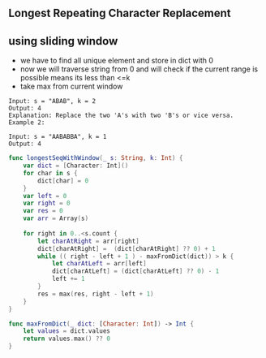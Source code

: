 ## Longest Repeating Character Replacement


## using sliding window

- we have to find all unique element and store in dict with 0
- now we will traverse string from 0 and will check if the current range is possible means its less than <=k 
- take max from current window


```markplace
Input: s = "ABAB", k = 2
Output: 4
Explanation: Replace the two 'A's with two 'B's or vice versa.
Example 2:

Input: s = "AABABBA", k = 1
Output: 4
```

```swift
func longestSeqWithWindow(_ s: String, k: Int) {
    var dict = [Character: Int]()
    for char in s {
        dict[char] = 0
    }    
    var left = 0
    var right = 0 
    var res = 0
    var arr = Array(s)
    
    for right in 0..<s.count {
        let charAtRight = arr[right]
        dict[charAtRight] =  (dict[charAtRight] ?? 0) + 1
        while (( right - left + 1 ) - maxFromDict(dict)) > k {
            let charAtLeft = arr[left]
            dict[charAtLeft] = (dict[charAtLeft] ?? 0) - 1
            left += 1
        }
        res = max(res, right - left + 1)
    }    
}

func maxFromDict(_ dict: [Character: Int]) -> Int {
    let values = dict.values
    return values.max() ?? 0
}

```
